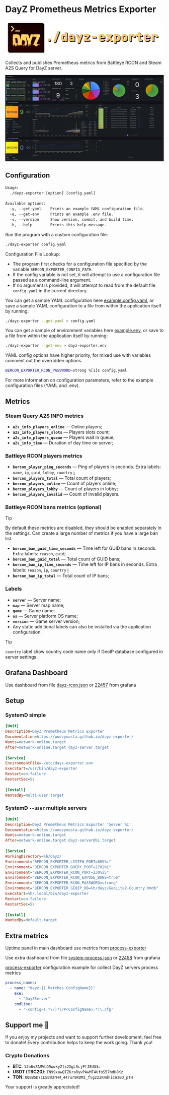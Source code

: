 # DayZ Prometheus Metrics Exporter

![logo]

Collects and publishes Prometheus metrics from Battleye RCON and
Steam A2S Query for DayZ server.

![dashboard]

## Configuration

```txt
Usage:
  ./dayz-exporter [option] [config.yaml]

Available options:
  -y, --get-yaml    Prints an example YAML configuration file.
  -e, --get-env     Prints an example .env file.
  -v, --version     Show version, commit, and build time.
  -h, --help        Prints this help message.
```

Run the program with a custom configuration file:

```bash
./dayz-exporter config.yaml
```

Configuration File Lookup:

* The program first checks for a configuration file specified by the
  variable `BERCON_EXPORTER_CONFIG_PATH`.
* If the config variable is not set, it will attempt to use a configuration
  file passed as a command-line argument.
* If no argument is provided, it will attempt to read from the default
  file `config.yaml` in the current directory.

You can get a sample YAML configuration here [example.config.yaml], or
save a sample YAML configuration to a file from within the application
itself by running:

```bash
./dayz-exporter --get-yaml > config.yaml
```

You can get a sample of environment variables here [example.env], or
save to a file from within the application itself by running:

```bash
./dayz-exporter --get-env > dayz-exporter.env
```

YAML config options have higher priority, for mixed use with variables
comment out the overridden options.

```bash
BERCON_EXPORTER_RCON_PASSWORD=strong %[1]s config.yaml
```

For more information on configuration parameters, refer to the example
configuration files (YAML and .env).

## Metrics

### Steam Query A2S INFO metrics

* **`a2s_info_players_online`** — Online players;
* **`a2s_info_players_slots`** — Players slots count;
* **`a2s_info_players_queue`** — Players wait in queue;
* **`a2s_info_time`** — Duration of day time on server;

### Battleye RCON players metrics

* **`bercon_player_ping_seconds`** — Ping of players in seconds.
  Extra labels: `name`, `ip`, `guid`, `lobby`, `country` [ℹ️](#labels)
* **`bercon_players_total`** — Total count of players;
* **`bercon_players_online`** — Count of players online;
* **`bercon_players_lobby`** — Count of players in lobby;
* **`bercon_players_invalid`** — Count of invalid players.

### Battleye RCON bans metrics (optional)

> [!TIP]  
> By default these metrics are disabled, they should be enabled separately
> in the settings. Can create a large number of metrics if you have
> a large ban list

* **`bercon_ban_guid_time_seconds`** — Time left for GUID bans in seconds.
  Extra labels: `reason`, `guid`;
* **`bercon_ban_guid_total`** — Total count of GUID bans;
* **`bercon_ban_ip_time_seconds`** — Time left for IP bans in seconds.
  Extra labels: `reason`, `ip`, `country` [ℹ️](#labels)
* **`bercon_ban_ip_total`** — Total count of IP bans;

### Labels

* **`server`** — Server name;
* **`map`** — Server map name;
* **`game`** — Game name;
* **`os`** — Server platform OS name;
* **`version`** — Game server version;
* Any static additional labels can also be installed via the application configuration.

> [!TIP]  
> `country` label show country code name only if GeoIP database configured
> in server settings

## Grafana Dashboard

Use dashboard from file [dayz-rcon.json] or [22457] from grafana

## Setup

### SystemD simple

```ini
[Unit]
Description=DayZ Prometheus Metrics Exporter
Documentation=https://woozymasta.github.io/dayz-exporter/
Wants=network-online.target
After=network-online.target dayz-server.target

[Service]
EnvironmentFile=-/etc/dayz-exporter.env
ExecStart=/usr/bin/dayz-exporter
Restart=on-failure
RestartSec=5s

[Install]
WantedBy=multi-user.target
```

### SystemD `--user` multiple servers

```ini
[Unit]
Description=DayZ Prometheus Metrics Exporter 'Server %I'
Documentation=https://woozymasta.github.io/dayz-exporter/
Wants=network-online.target
After=network-online.target dayz-server@%i.target

[Service]
WorkingDirectory=%h/dayz/
Environment="BERCON_EXPORTER_LISTEN_PORT=809%i"
Environment="BERCON_EXPORTER_QUERY_PORT=2702%i"
Environment="BERCON_EXPORTER_RCON_PORT=230%i5"
Environment="BERCON_EXPORTER_RCON_EXPOSE_BANS=true"
Environment="BERCON_EXPORTER_RCON_PASSWORD=strong"
Environment="BERCON_EXPORTER_GEOIP_DB=%h/dayz/GeoLite2-Country.mmdb"
ExecStart=%h/.local/bin/dayz-exporter
Restart=on-failure
RestartSec=5s

[Install]
WantedBy=default.target
```

## Extra metrics

Uptime panel in main dashboard use metrics from [process-exporter]

Use extra dashboard from file [system-process.json] or [22458] from grafana

[process-exporter] configuration example for collect
DayZ servers process metrics

```yaml
process_names:
  - name: "dayz-{{.Matches.ConfigName}}"
    exe:
      - "DayZServer"
    cmdline:
      - '-config=(.*\/)?(?P<ConfigName>.*)\.cfg'
```

## Support me 💖

If you enjoy my projects and want to support further development,
feel free to donate! Every contribution helps to keep the work going.
Thank you!

### Crypto Donations

* **BTC**: `1Jb6vZAMVLQ9wwkyZfx2XgL5cjPfJ8UU3c`
* **USDT (TRC20)**: `TN99xawQTZKraRyvPAwMT4UfoS57hdH8Kz`
* **TON**: `UQBB5D7cL5EW3rHM_44rur9RDMz_fvg222R4dFiCAzBO_ptH`

Your support is greatly appreciated!

<!-- Links -->
[logo]: assets/dayz-exporter.png
[dashboard]: assets/dashboard.png
[example.config.yaml]: cli/example.config.yaml
[example.env]: cli/example.env
[dayz-rcon.json]: grafana/dayz-rcon.json
[system-process.json]: grafana/system-process.json

[process-exporter]: https://github.com/ncabatoff/process-exporter
[22457]: https://grafana.com/grafana/dashboards/22457 "DayZ Prometheus Metrics Exporter Dashboard"
[22458]: https://grafana.com/grafana/dashboards/22458 "System Processes Metrics Dashboard"
